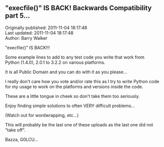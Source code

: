 ## "execfile()" IS BACK! Backwards Compatibility part 5...  
Originally published: 2011-11-04 18:17:48  
Last updated: 2011-11-04 18:17:48  
Author: Barry Walker  
  

"execfile()" IS BACK!!!

Some example lines to add to any test code you write that work from Python (1.4.0), 2.0.1 to 3.2.2
on various platforms.

It is all Public Domain and you can do with it as you please...

I really don't care how you vote and/or rate this as I try to write Python code for my
usage to work on the platforms and versions inside the code.

These are a little tongue in cheek so don't take them too seriously.

Enjoy finding simple solutions to often VERY difficult problems...

(Watch out for wordwrapping, etc...)

This will probably be the last one of these uploads as the last one did not "take off".

Bazza, G0LCU...

